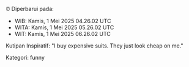 ⏰ Diperbarui pada:
- WIB: Kamis, 1 Mei 2025 04.26.02 UTC
- WITA: Kamis, 1 Mei 2025 05.26.02 UTC
- WIT: Kamis, 1 Mei 2025 06.26.02 UTC

Kutipan Inspiratif:
"I buy expensive suits. They just look cheap on me."


Kategori: funny

